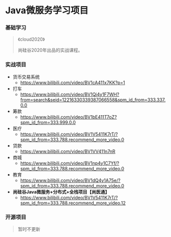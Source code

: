# Java微服务学习项目



### 基础学习

> 《cloud2020》
>
> 尚硅谷2020年出品的实战课程。





### 实战项目

- 货币交易系统
  - https://www.bilibili.com/video/BV1cA411x7KK?p=1
- 打车
  - https://www.bilibili.com/video/BV1Qi4y1F7WH?from=search&seid=12216330339387066558&spm_id_from=333.337.0.0
- 筹款
  - https://www.bilibili.com/video/BV1bE411T7oZ?spm_id_from=333.999.0.0
- 医疗
  - https://www.bilibili.com/video/BV1V5411K7rT/?spm_id_from=333.788.recommend_more_video.0
- 贷款
  - https://www.bilibili.com/video/BV1VV411n7nR
- 商城
  - https://www.bilibili.com/video/BV1np4y1C7Yf/?spm_id_from=333.788.recommend_more_video.0
- 教育
  - https://www.bilibili.com/video/BV1dQ4y1A75e/?spm_id_from=333.788.recommend_more_video.0
- **尚硅谷Java微服务+分布式+全栈项目【尚医通】**
  - https://www.bilibili.com/video/BV1V5411K7rT/?spm_id_from=333.788.recommend_more_video.12

### 开源项目



> 暂时不更新







